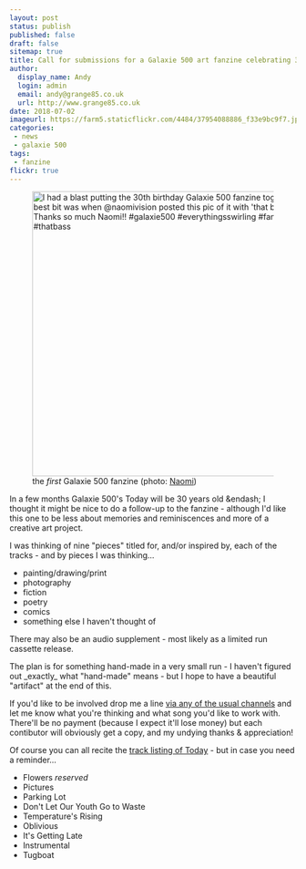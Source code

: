 ```yaml
---
layout: post
status: publish
published: false
draft: false
sitemap: true
title: Call for submissions for a Galaxie 500 art fanzine celebrating 30 years since the release of Today
author:
  display_name: Andy
  login: admin
  email: andy@grange85.co.uk
  url: http://www.grange85.co.uk
date: 2018-07-02
imageurl: https://farm5.staticflickr.com/4484/37954088886_f33e9bc9f7.jpg
categories:
 - news
 - galaxie 500
tags:
 - fanzine
flickr: true
---
```

<div class="col-md-6 pull-right"><figure><a data-flickr-embed="true"  href="https://www.flickr.com/photos/grange85/37954088886/" title="I had a blast putting the 30th birthday Galaxie 500 fanzine together. The best bit was when @naomivision posted this pic of it with &#x27;that bass&#x27;. Thanks so much Naomi!! #galaxie500 #everythingsswirling #fanzine #thatbass"><img src="https://farm5.staticflickr.com/4484/37954088886_f33e9bc9f7.jpg" width="500" height="500" alt="I had a blast putting the 30th birthday Galaxie 500 fanzine together. The best bit was when @naomivision posted this pic of it with &#x27;that bass&#x27;. Thanks so much Naomi!! #galaxie500 #everythingsswirling #fanzine #thatbass"></a><figcaption>the <em>first</em> Galaxie 500 fanzine (photo: <a href="https://instagram.com/naomivision">Naomi</a>)</figcaption></figure></div>
<p class="lead">In a few months Galaxie 500's Today will be 30 years old &endash; I thought it might be nice to do a follow-up to the fanzine - although I'd like this one to be less about memories and reminiscences and more of a creative art project.</p>

<p>I was thinking of nine "pieces" titled for, and/or inspired by, each of the tracks - and by pieces I was thinking...</p>

<ul>
<li>painting/drawing/print</li>
<li>photography</li>
<li>fiction</li>
<li>poetry</li>
<li>comics</li>
<li>something else I haven't thought of</li>
</ul>

<p>There may also be an audio supplement - most likely as a limited run cassette release.</p>

<p>The plan is for something hand-made in a very small run - I haven't figured out _exactly_ what "hand-made" means - but I hope to have a beautiful "artifact" at the end of this.</p>

<p>If you'd like to be involved drop me a line <a href="/about/">via any of the usual channels</a> and let me know what you're thinking and what song you'd like to work with. There'll be no payment (because I expect it'll lose money) but each contibutor will obviously get a copy, and my undying thanks & appreciation!</p>

<p>Of course you can all recite the <a href="/database/galaxie-500/releases/galaxie-500-today/">track listing of Today</a> - but in case you need a reminder...</p>

<ul>
<li>Flowers <em>reserved</em></li>
<li>Pictures</li>
<li>Parking Lot</li>
<li>Don't Let Our Youth Go to Waste</li>
<li>Temperature's Rising</li>
<li>Oblivious</li>
<li>It's Getting Late</li>
<li>Instrumental</li>
<li>Tugboat</li>
</ul>



